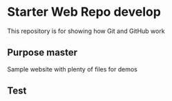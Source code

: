 # Starter Web Repo develop

This repository is for showing how Git and GitHub work

## Purpose master

Sample website with plenty of files for demos

## Test 


